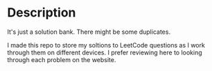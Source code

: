 # Description
It's just a solution bank. There might be some duplicates.  

I made this repo to store my soltions to LeetCode questions as I work through them on different devices. 
I prefer reviewing here to looking through each problem on the website.
